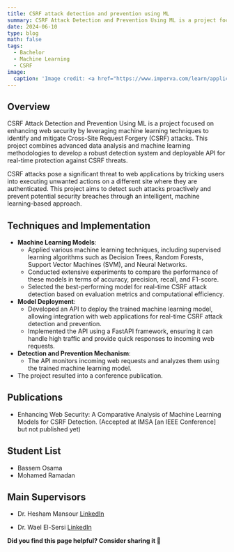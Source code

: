 ```yaml
---
title: CSRF attack detection and prevention using ML
summary: CSRF Attack Detection and Prevention Using ML is a project focused on enhancing web security by leveraging machine learning techniques to identify and mitigate Cross-Site Request Forgery (CSRF) attacks.
date: 2024-06-10
type: blog
math: false
tags:
  - Bachelor
  - Machine Learning
  - CSRF
image:
  caption: 'Image credit: <a href="https://www.imperva.com/learn/application-security/csrf-cross-site-request-forgery/" target="_blank">imperva</a>'
---
```


<!-- Project Description -->
## Overview
CSRF Attack Detection and Prevention Using ML is a project focused on enhancing web security by leveraging machine learning techniques to identify and mitigate Cross-Site Request Forgery (CSRF) attacks. This project combines advanced data analysis and machine learning methodologies to develop a robust detection system and deployable API for real-time protection against CSRF threats.

CSRF attacks pose a significant threat to web applications by tricking users into executing unwanted actions on a different site where they are authenticated. This project aims to detect such attacks proactively and prevent potential security breaches through an intelligent, machine learning-based approach.

## Techniques and Implementation
- **Machine Learning Models**:
  - Applied various machine learning techniques, including supervised learning algorithms such as Decision Trees, Random Forests, Support Vector Machines (SVM), and Neural Networks.
  - Conducted extensive experiments to compare the performance of these models in terms of accuracy, precision, recall, and F1-score.
  - Selected the best-performing model for real-time CSRF attack detection based on evaluation metrics and computational efficiency.
- **Model Deployment**:
  - Developed an API to deploy the trained machine learning model, allowing integration with web applications for real-time CSRF attack detection and prevention.
  - Implemented the API using a FastAPI framework, ensuring it can handle high traffic and provide quick responses to incoming web requests.
- **Detection and Prevention Mechanism**:
  - The API monitors incoming web requests and analyzes them using the trained machine learning model.
- The project resulted into a conference publication.
## Publications
- Enhancing Web Security: A Comparative Analysis of Machine Learning Models for CSRF Detection. (Accepted at IMSA [an IEEE Conference] but not published yet)

## Student List
- Bassem Osama
- Mohamed Ramadan

## Main Supervisors
- Dr. Hesham Mansour
[LinkedIn](https://www.linkedin.com/in/hesham-mansour-961041140/)


- Dr. Wael El-Sersi [LinkedIn](https://www.linkedin.com/in/welsersy/)


**Did you find this page helpful? Consider sharing it 🙌**

<!-- add images of :
1- Team
2- Presentation -->